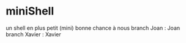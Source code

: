 # miniShell
un shell en plus petit (mini)
bonne chance à nous
branch Joan   : Joan
branch Xavier : Xavier
